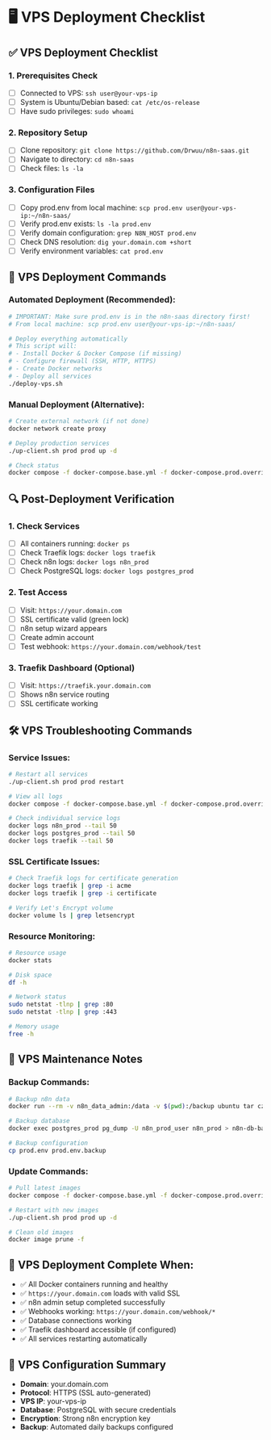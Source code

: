 # 🖥️ VPS Deployment Checklist

## ✅ VPS Deployment Checklist

### 1. Prerequisites Check
- [ ] Connected to VPS: `ssh user@your-vps-ip`
- [ ] System is Ubuntu/Debian based: `cat /etc/os-release`
- [ ] Have sudo privileges: `sudo whoami`

### 2. Repository Setup
- [ ] Clone repository: `git clone https://github.com/Drwuu/n8n-saas.git`
- [ ] Navigate to directory: `cd n8n-saas`
- [ ] Check files: `ls -la`

### 3. Configuration Files
- [ ] Copy prod.env from local machine: `scp prod.env user@your-vps-ip:~/n8n-saas/`
- [ ] Verify prod.env exists: `ls -la prod.env`
- [ ] Verify domain configuration: `grep N8N_HOST prod.env`
- [ ] Check DNS resolution: `dig your.domain.com +short`
- [ ] Verify environment variables: `cat prod.env`

## 🚀 VPS Deployment Commands

### Automated Deployment (Recommended):
```bash
# IMPORTANT: Make sure prod.env is in the n8n-saas directory first!
# From local machine: scp prod.env user@your-vps-ip:~/n8n-saas/

# Deploy everything automatically
# This script will:
# - Install Docker & Docker Compose (if missing)
# - Configure firewall (SSH, HTTP, HTTPS)  
# - Create Docker networks
# - Deploy all services
./deploy-vps.sh
```

### Manual Deployment (Alternative):
```bash
# Create external network (if not done)
docker network create proxy

# Deploy production services
./up-client.sh prod prod up -d

# Check status
docker compose -f docker-compose.base.yml -f docker-compose.prod.override.yml ps
```

## 🔍 Post-Deployment Verification

### 1. Check Services
- [ ] All containers running: `docker ps`
- [ ] Check Traefik logs: `docker logs traefik`
- [ ] Check n8n logs: `docker logs n8n_prod`
- [ ] Check PostgreSQL logs: `docker logs postgres_prod`

### 2. Test Access
- [ ] Visit: `https://your.domain.com`
- [ ] SSL certificate valid (green lock)
- [ ] n8n setup wizard appears
- [ ] Create admin account
- [ ] Test webhook: `https://your.domain.com/webhook/test`

### 3. Traefik Dashboard (Optional)
- [ ] Visit: `https://traefik.your.domain.com`
- [ ] Shows n8n service routing
- [ ] SSL certificate working

## 🛠️ VPS Troubleshooting Commands

### Service Issues:
```bash
# Restart all services
./up-client.sh prod prod restart

# View all logs
docker compose -f docker-compose.base.yml -f docker-compose.prod.override.yml logs -f

# Check individual service logs
docker logs n8n_prod --tail 50
docker logs postgres_prod --tail 50
docker logs traefik --tail 50
```

### SSL Certificate Issues:
```bash
# Check Traefik logs for certificate generation
docker logs traefik | grep -i acme
docker logs traefik | grep -i certificate

# Verify Let's Encrypt volume
docker volume ls | grep letsencrypt
```

### Resource Monitoring:
```bash
# Resource usage
docker stats

# Disk space
df -h

# Network status
sudo netstat -tlnp | grep :80
sudo netstat -tlnp | grep :443

# Memory usage
free -h
```

## 📝 VPS Maintenance Notes

### Backup Commands:
```bash
# Backup n8n data
docker run --rm -v n8n_data_admin:/data -v $(pwd):/backup ubuntu tar czf /backup/n8n-backup-$(date +%Y%m%d).tar.gz /data

# Backup database
docker exec postgres_prod pg_dump -U n8n_prod_user n8n_prod > n8n-db-backup-$(date +%Y%m%d).sql

# Backup configuration
cp prod.env prod.env.backup
```

### Update Commands:
```bash
# Pull latest images
docker compose -f docker-compose.base.yml -f docker-compose.prod.override.yml pull

# Restart with new images
./up-client.sh prod prod up -d

# Clean old images
docker image prune -f
```

## 🎯 VPS Deployment Complete When:

- ✅ All Docker containers running and healthy
- ✅ `https://your.domain.com` loads with valid SSL
- ✅ n8n admin setup completed successfully  
- ✅ Webhooks working: `https://your.domain.com/webhook/*`
- ✅ Database connections working
- ✅ Traefik dashboard accessible (if configured)
- ✅ All services restarting automatically

## 📧 VPS Configuration Summary

- **Domain**: your.domain.com
- **Protocol**: HTTPS (SSL auto-generated)
- **VPS IP**: your-vps-ip
- **Database**: PostgreSQL with secure credentials
- **Encryption**: Strong n8n encryption key
- **Backup**: Automated daily backups configured
